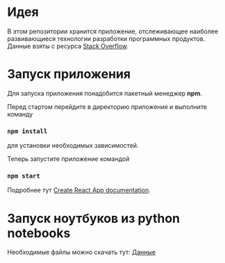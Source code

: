 # Идея

В этом репозитории хранится приложение, отслеживающее наиболее развивающиеся технологии разработки программных продуктов.
Данные взяты с ресурса [Stack Overflow](stackoverflow.com).


# Запуск приложения

Для запуска приложения понадобится пакетный менеджер **npm**.

Перед стартом перейдите в директорию приложения и выполните команду

### `npm install`

для установки необходимых зависимостей.

Теперь запустите приложение командой 

### `npm start`



Подробнее тут [Create React App documentation](https://facebook.github.io/create-react-app/docs/getting-started).
# Запуск ноутбуков из python notebooks

Необходимые файлы можно скачать тут: [Данные](https://drive.google.com/drive/folders/1jioDGfltMqsfUBxtgY3QG1BO1TfnBjUC?usp=sharing)

